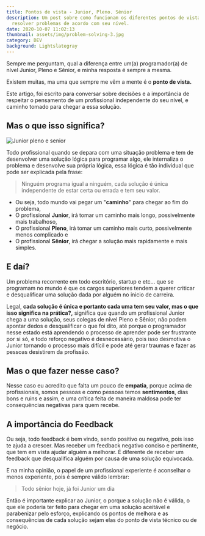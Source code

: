```yaml
---
title: Pontos de vista - Junior, Pleno. Sênior
description: Um post sobre como funcionam os diferentes pontos de vista para
  resolver problemas de acordo com seu nível.
date: 2020-10-07 11:02:13
thumbnail: assets/img/problem-solving-3.jpg
category: DEV
background: Lightslategray
---
```


Sempre me perguntam, qual a diferença entre um(a) programador(a) de nível Junior, Pleno e Sênior, e minha resposta é sempre a mesma.

Existem muitas, ma uma que sempre me vêm a mente é o **ponto de vista.**

Este artigo, foi escrito para conversar sobre decisões e a importância de respeitar o pensamento de um profissional independente do seu nível, e caminho tomado para chegar a essa solução.

## **Mas o que isso significa?**

![Junior pleno e senior](assets/img/cientista-de-dados-junior-pleno-e-senior.png "Junior pleno e senior")

Todo profissional quando se depara com uma situação problema e tem de desenvolver uma solução lógica para programar algo, ele internaliza o problema e desenvolve sua própria lógica, essa lógica é tão individual que pode ser explicada pela frase:

> Ninguém programa igual a ninguém, cada solução é única independente de estar certa ou errada e tem seu valor.

- Ou seja, todo mundo vai pegar um "**caminho**" para chegar ao fim do problema,
- O profissional **Junior**, irá tomar um caminho mais longo, possivelmente mais trabalhoso,
- O profissional **Pleno**, irá tomar um caminho mais curto, possivelmente menos complicado e
- O profissional **Sênior**, irá chegar a solução mais rapidamente e mais simples.

## E daí?

Um problema recorrente em todo escritório, startup e etc... que se programam no mundo é que os cargos superiores tendem a querer criticar e desqualificar uma solução dada por alguém no inicio de carreira.

Legal, **cada solução é única e portanto cada uma tem seu valor, mas o que isso significa na prática?,** significa que quando um profissional Junior chega a uma solução, seus colegas de nível Pleno e Sênior, não podem apontar dedos e desqualificar o que foi dito, até porque o programador nesse estado está aprendendo o processo de aprender pode ser frustrante por si só, e todo reforço negativo é desnecessário, pois isso desmotiva o Junior tornando o processo mais difícil e pode até gerar traumas e fazer as pessoas desistirem da profissão.

## Mas o que fazer nesse caso?

Nesse caso eu acredito que falta um pouco de **empatia**, porque acima de profissionais, somos pessoas e como pessoas temos **sentimentos**, dias bons e ruins e assim, e uma crítica feita de maneira maldosa pode ter consequências negativas para quem recebe.

## A importância do Feedback

Ou seja, todo feedback é bem vindo, sendo positivo ou negativo, pois isso te ajuda a crescer. Mas receber um feedback negativo conciso e pertinente, que tem em vista ajudar alguém a melhorar. É diferente de receber um feedback que desqualifica alguém por causa de uma solução equivocada.

E na minha opinião, o papel de um profissional experiente é aconselhar o menos experiente, pois é sempre válido lembrar:

> Todo sênior hoje, já foi Junior um dia

Então é importante explicar ao Junior, o porque a solução não é válida, o que ele poderia ter feito para chegar em uma solução aceitável e parabenizar pelo esforço, explicando os pontos de melhora e as consequências de cada solução sejam elas do ponto de vista técnico ou de negócio.
